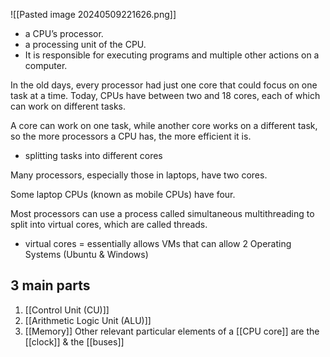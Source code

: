 ![[Pasted image 20240509221626.png]]
- a CPU’s processor.
- a processing unit of the CPU. 
- It is responsible for executing programs and multiple other actions on a computer.

In the old days, every processor had just one core that could focus on one task at a time. Today, CPUs have between two and 18 cores, each of which can work on different tasks.

A core can work on one task, while another core works on a different task, so the more processors a CPU has, the more efficient it is.
- splitting tasks into different cores

Many processors, especially those in laptops, have two cores.

Some laptop CPUs (known as mobile CPUs) have four.

Most processors can use a process called simultaneous multithreading to split into virtual cores, which are called threads.
- virtual cores = essentially allows VMs that can allow 2 Operating Systems (Ubuntu & Windows)
## 3 main parts
1. [[Control Unit (CU)]]
2. [[Arithmetic Logic Unit (ALU)]]
3. [[Memory]]
Other relevant particular elements of a [[CPU core]] are the [[clock]] & the [[buses]]
